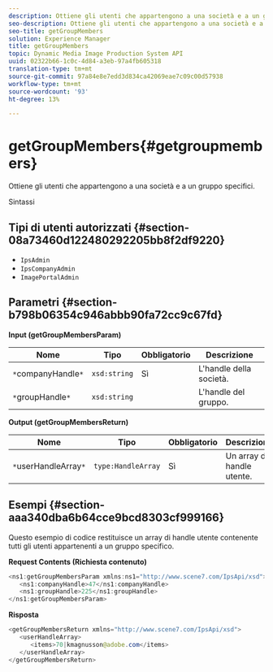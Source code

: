 ```yaml
---
description: Ottiene gli utenti che appartengono a una società e a un gruppo specifici.
seo-description: Ottiene gli utenti che appartengono a una società e a un gruppo specifici.
seo-title: getGroupMembers
solution: Experience Manager
title: getGroupMembers
topic: Dynamic Media Image Production System API
uuid: 02322b66-1c0c-4d84-a3eb-97a4fb605318
translation-type: tm+mt
source-git-commit: 97a84e8e7edd3d834ca42069eae7c09c00d57938
workflow-type: tm+mt
source-wordcount: '93'
ht-degree: 13%

---
```



# getGroupMembers{#getgroupmembers}

Ottiene gli utenti che appartengono a una società e a un gruppo specifici.

Sintassi

## Tipi di utenti autorizzati {#section-08a73460d122480292205bb8f2df9220}

* `IpsAdmin`
* `IpsCompanyAdmin`
* `ImagePortalAdmin`

## Parametri {#section-b798b06354c946abbb90fa72cc9c67fd}

**Input (getGroupMembersParam)**

| Nome | Tipo | Obbligatorio | Descrizione |
|---|---|---|---|
| `*`companyHandle`*` | `xsd:string` | Sì | L&#39;handle della società. |
| `*`groupHandle`*` | `xsd:string` |  | L&#39;handle del gruppo. |

**Output (getGroupMembersReturn)**

| Nome | Tipo | Obbligatorio | Descrizione |
|---|---|---|---|
| `*`userHandleArray`*` | `type:HandleArray` | Sì | Un array di handle utente. |

## Esempi {#section-aaa340dba6b64cce9bcd8303cf999166}

Questo esempio di codice restituisce un array di handle utente contenente tutti gli utenti appartenenti a un gruppo specifico.

**Request Contents (Richiesta contenuto)**

```java
<ns1:getGroupMembersParam xmlns:ns1="http://www.scene7.com/IpsApi/xsd">
   <ns1:companyHandle>47</ns1:companyHandle>
   <ns1:groupHandle>225</ns1:groupHandle>
</ns1:getGroupMembersParam>
```

**Risposta**

```java
<getGroupMembersReturn xmlns="http://www.scene7.com/IpsApi/xsd">
   <userHandleArray>
      <items>70|kmagnusson@adobe.com</items>
   </userHandleArray>
</getGroupMembersReturn>
```

